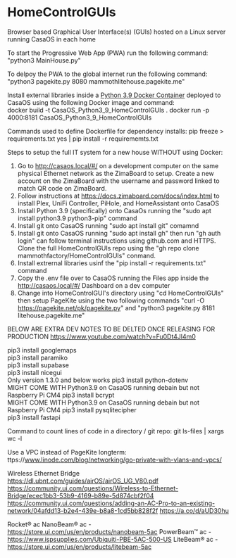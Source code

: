 # HomeControlGUIs
Browser based Graphical User Interface(s) (GUIs) hosted on a Linux server running CasaOS in each home <br>

To start the Progressive Web App (PWA) run the following command: "python3 MainHouse.py" <br>

To delpoy the PWA to the global internet run the following command: "python3 pagekite.py 8080 mammothlitehouse.pagekite.me" <br>

Install external libraries inside a [Python 3.9 Docker Container](https://hub.docker.com/_/python/) deployed to CasaOS using the following Docker image and command: <br>
docker build -t CasaOS_Python3_9_HomeControlGUIs .
docker run -p 4000:8181 CasaOS_Python3_9_HomeControlGUIs

Commands used to define Dockerfile for dependency installs:
pip freeze  > requirements.txt
yes | pip install -r requirememts.txt 


Steps to setup the full IT system for a new house WITHOUT using Docker:
1) Go to http://casaos.local/#/ on a development computer on the same physical Ethernet network as the ZimaBoard to setup. Create a new account on the ZimaBoard with the username and password linked to match QR code on ZimaBoard.
2) Follow instructions at https://docs.zimaboard.com/docs/index.html to install Plex, UniFi Controller, PiHole, and HomeAssistant onto CasaOS
3) Install Python 3.9 (specifically) onto CasaOs running the "sudo apt install python3.9 python3-pip" command
4) Install git onto CasaOS running "sudo apt install git" comamnd
5) Install git onto CasaOS running "sudo apt install gh" then run "gh auth login" can follow terminal instructions using github.com and HTTPS. Clone the full HomeControlGUIs repo using the "gh repo clone mammothfactory/HomeControlGUIs" conmand. 
6) Install extrernal libraries usinf the "pip install -r requirements.txt" command
7) Copy the .env file over to CasaOS running the Files app inside the http://casaos.local/#/ Dashboard on a dev computer
8) Change into HomeControlGUI's directory using "cd HomeControlGUIs" then setup PageKite using the two following commands "curl -O https://pagekite.net/pk/pagekite.py" and "python3 pagekite.py 8181 litehouse.pagekite.me"


BELOW ARE EXTRA DEV NOTES TO BE DELTED ONCE RELEASING FOR PRODUCTION
https://www.youtube.com/watch?v=Fu0Dt4Jl4m0

pip3 install googlemaps <br>
pip3 install paramiko <br>
pip3 install supabase <br>
pip3 install nicegui <br>  Only version 1.3.0 and below works
pip3 install python-dotenv <br> MIGHT COME WITH Python3.9 on CasaOS running debain but not Raspberry Pi CM4
pip3 install bcrypt <br> MIGHT COME WITH Python3.9 on CasaOS running debain but not Raspberry Pi CM4
pip3 install pysqlitecipher <br>
pip3 install fastapi <br>


Command to count lines of code in a directory / git repo:
git ls-files | xargs wc -l

Use a VPC instead of PageKite longterm: ttps://www.linode.com/blog/networking/go-private-with-vlans-and-vpcs/

Wireless Ethernet Bridge
https://dl.ubnt.com/guides/airOS/airOS_UG_V80.pdf
https://community.ui.com/questions/Wireless-to-Ethernet-Bridge/ecec1bb3-53b9-4169-b89e-5d874cbf2f04
https://community.ui.com/questions/adding-an-AC-Pro-to-an-existing-network/04afdd13-b2e4-439e-b8a8-1cd5bb828f2f
https://a.co/d/aUD30hu


Rocket® ac
NanoBeam® ac - https://store.ui.com/us/en/products/nanobeam-5ac
PowerBeam™ ac - https://www.ispsupplies.com/Ubiquiti-PBE-5AC-500-US
LiteBeam® ac - https://store.ui.com/us/en/products/litebeam-5ac
